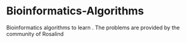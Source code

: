 # Bioinformatics-Algorithms
Bioinformatics algorithms to learn . The problems are provided by the community of Rosalind 
